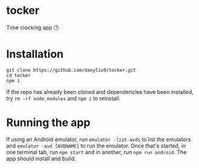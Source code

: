 # tocker
Time clocking app 🕒

# Installation
```shell
git clone https://github.com/danyliu9/tocker.git
cd tocker
npm i
```
If the repo has already been cloned and dependencies have been installed, try
`rm -rf node_modules` and `npm i` to reinstall.

# Running the app
If using an Android emulator, run `emulator -list-avds` to list the emulators
and `emulator -avd [AVDNAME]` to run the emulator. Once that's started, in one
terminal tab, run `npm start` and in another, run `npm run android`. The app
should install and build.